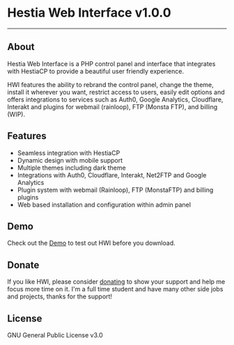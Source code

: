 # Hestia Web Interface v1.0.0
<hr>

## About 

Hestia Web Interface is a PHP control panel and interface that integrates with HestiaCP to provide a beautiful user friendly experience.

HWI features the ability to rebrand the control panel, change the theme, install it wherever you want, restrict access to users, easily edit options and offers integrations to services such as Auth0, Google Analytics, Cloudflare, Interakt and plugins for webmail (rainloop), FTP (Monsta FTP), and billing (WIP).

## Features

- Seamless integration with HestiaCP
- Dynamic design with mobile support
- Multiple themes including dark theme
- Integrations with Auth0, Cloudflare, Interakt, Net2FTP and Google Analytics
- Plugin system with webmail (Rainloop), FTP (MonstaFTP) and billing plugins
- Web based installation and configuration within admin panel

## Demo

Check out the [Demo](https://cdgtech.one/hwi/demo.php) to test out HWI before you download.

## Donate

If you like HWI, please consider [donating](http://paypal.me/CJREvents) to show your support and help me focus more time on it. I'm a full time student and have many other side jobs and projects, thanks for the support!

## License

GNU General Public License v3.0

